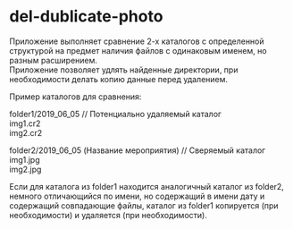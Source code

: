 # del-dublicate-photo
Приложение выполняет сравнение 2-х каталогов с определенной структурой на предмет наличия файлов с одинаковым именем, но разным расширением.
<br>Приложение позволяет удлять найденные директории, при необходимости делать копию данные перед удалением.

Пример каталогов для сравнения:


folder1/2019_06_05  // Потенциально удаляемый каталог
<br>img1.cr2
<br>img2.cr2

folder2/2019_06_05 (Название мероприятия) // Сверяемый каталог
<br>img1.jpg
<br>img2.jpg

Если для каталога из folder1 находится аналогичный каталог из folder2, немного отличающийся по имени,
но содержащий в имени дату и содержащий совпадающие файлы, каталог из folder1 копируется (при необходимости) и удаляется (при необходимости).